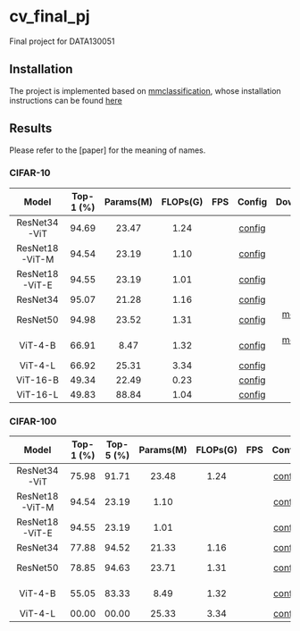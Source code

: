 # cv_final_pj
Final project for DATA130051

## Installation
The project is implemented based on [mmclassification](https://github.com/open-mmlab/mmclassification), whose installation instructions can be found [here](https://github.com/open-mmlab/mmclassification/blob/master/docs/install.md)

## Results
Please refer to the [paper] for the meaning of names.

### CIFAR-10
| Model          | Top-1 (%) | Params(M) | FLOPs(G) | FPS | Config                                               | Download                                       |
| :------------: | :-------: | :-------: | :------: | :-: |:---------------------------------------------------: | :-------------------------------------------:  |
| ResNet34-ViT   | 94.69     | 23.47     | 1.24     |     | [config](./configs/custom/resnet34_vit_cifar10.py)   |
| ResNet18-ViT-M | 94.54     | 23.19     | 1.10     |     | [config](./configs/custom/resnet18_vit_M_cifar10.py) |
| ResNet18-ViT-E | 94.55     | 23.19     | 1.01     |     | [config](./configs/custom/resnet18_vit_E_cifar10.py) |
| ResNet34       | 95.07     | 21.28     | 1.16     |     | [config](./configs/custom/resnet34_cifar10.py)       |
| ResNet50       | 94.98     | 23.52     | 1.31     |     | [config](./configs/custom/resnet50_cifar10.py)       | [model](https://drive.google.com/file/d/1-xlMRLCOesbj_2QXDrRBMGKZs2HOSWUs/view?usp=sharing) \| [log](./log/log_resnet50_cifar10.json) |
| ViT-4-B        | 66.91     | 8.47      | 1.32     |     | [config](./configs/custom/vit_4_B_cifar10.py)        | [model](https://drive.google.com/file/d/1CPhFHEeJ-dBsFz-ksf4dUqYM7jsoTvoY/view?usp=sharing) \| [log](./log/log_vit_4_B_cifar10.py)
| ViT-4-L        | 66.92     | 25.31     | 3.34     |     | [config](./configs/custom/vit_4_L_cifar10.py)        |
| ViT-16-B       | 49.34     | 22.49     | 0.23     |     | [config](./configs/custom/vit_16_B_cifar10.py)
| ViT-16-L       | 49.83     | 88.84     | 1.04     |     | [config](./configs/custom/vit_16_L_cifar10.py)       |


### CIFAR-100
| Model          | Top-1 (%) | Top-5 (%) |  Params(M) | FLOPs(G) | FPS | Config                                                | Download                                       |
| :------------: | :-------: | :-------: | :--------: | :------: | :-: |:----------------------------------------------------: | :-------------------------------------------:  |
| ResNet34-ViT   | 75.98     | 91.71     | 23.48      | 1.24     |     | [config](./configs/custom/resnet34_vit_cifar100.py)   |
| ResNet18-ViT-M | 94.54     | 23.19     | 1.10       |          |     | [config](./configs/custom/resnet18_vit_M_cifar100.py) |
| ResNet18-ViT-E | 94.55     | 23.19     | 1.01       |          |     | [config](./configs/custom/resnet18_vit_E_cifar100.py) |
| ResNet34       | 77.88     | 94.52     | 21.33      | 1.16     |     | [config](./configs/custom/resnet34_cifar100.py)       |
| ResNet50       | 78.85     | 94.63     | 23.71      | 1.31     |     | [config](./configs/custom/resnet50_cifar100.py)       | [model](https://drive.google.com/file/d/161jPxQqVM-IU9TVktkeD4pJP0ZX-XYoQ/view?usp=sharing) \| [log](./log/log_resnet50_cifar100.json) |
| ViT-4-B       | 55.05     | 83.33     | 8.49       | 1.32     |      | [config](./configs/custom/vit_4_B_cifar100.py)        | [model](https://drive.google.com/file/d/1TRxoL9hC3540_aXm2Pt_N_9skOMrrmyX/view?usp=sharing) \| [log](./log/log_vit_4_B_cifar100.py)
| ViT-4-L       | 00.00     | 00.00     | 25.33      | 3.34     |      | [config](./configs/custom/vit_4_L_cifar100.py)        |

